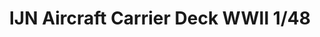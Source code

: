 ---
title: "IJN Aircraft Carrier Deck WWII  1/48"
price: 650 
desc: "Eduard, IJN Aircraft Carrier Deck WWII  1/48, razmera: 1/48"
img_path: "/assets/img/8803.jpg"
brand: EDUARD
available: false
special_offer: false
new: false
soon: false
cat: "Plasticne-Makete"
subcat: "PM-EDUARD"
subsubcat: ""
sifra: "8803"
---